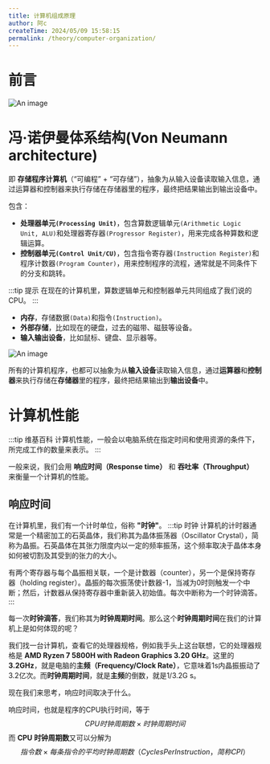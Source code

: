 ```yaml
---
title: 计算机组成原理
author: 阿c
createTime: 2024/05/09 15:58:15
permalink: /theory/computer-organization/
---
```


# 前言

![An image](/images/theory/c-o-knowledgeMap.jpg)



# 冯·诺伊曼体系结构(Von Neumann architecture)

即 **存储程序计算机**（“可编程” + “可存储”），抽象为从输入设备读取输入信息，通过运算器和控制器来执行存储在存储器里的程序，最终把结果输出到输出设备中。

包含：
- **处理器单元`(Processing Unit)`**，包含算数逻辑单元`(Arithmetic Logic Unit, ALU)`和处理器寄存器`(Progressor Register)`，用来完成各种算数和逻辑运算。
- **控制器单元`(Control Unit/CU)`**，包含指令寄存器`(Instruction Register)`和程序计数器`(Program Counter)`，用来控制程序的流程，通常就是不同条件下的分支和跳转。

:::tip 提示
在现在的计算机里，算数逻辑单元和控制器单元共同组成了我们说的CPU。
:::

- **内存**，存储数据`(Data)`和指令`(Instruction)`。
- **外部存储**，比如现在的硬盘，过去的磁带、磁鼓等设备。
- **输入输出设备**，比如鼠标、键盘、显示器等。

![An image](/images/theory/c-o-vonNeumann.jpg)

所有的计算机程序，也都可以抽象为从**输入设备**读取输入信息，通过**运算器**和**控制器**来执行存储在**存储器**里的程序，最终把结果输出到**输出设备**中。



# 计算机性能

:::tip 维基百科
计算机性能，一般会以电脑系统在指定时间和使用资源的条件下，所完成工作的数量来表示。
:::

一般来说，我们会用 **响应时间（Response time）** 和 **吞吐率（Throughput）** 来衡量一个计算机的性能。

## 响应时间

在计算机里，我们有一个计时单位，俗称 **"时钟"**。
:::tip 时钟
计算机的计时器通常是一个精密加工的石英晶体，我们称其为晶体振荡器（Oscillator Crystal），简称为晶振。石英晶体在其张力限度内以一定的频率振荡，这个频率取决于晶体本身如何被切割及其受到的张力的大小。

有两个寄存器与每个晶振相关联，一个是计数器（counter），另一个是保持寄存器（holding register）。晶振的每次振荡使计数器-1，当减为0时则触发一个中断；然后，计数器从保持寄存器中重新装入初始值。每次中断称为一个时钟滴答。
:::

每一次**时钟滴答**，我们称其为**时钟周期时间**。那么这个**时钟周期时间**在我们的计算机上是如何体现的呢？

我们找一台计算机，查看它的处理器规格，例如我手头上这台联想，它的处理器规格是 **AMD Ryzen 7 5800H with Radeon Graphics 3.20 GHz**。这里的**3.2GHz**，就是电脑的**主频（Frequency/Clock Rate）**，它意味着1s内晶振振动了3.2亿次。而**时钟周期时间**，就是**主频**的倒数，就是1/3.2G s。

现在我们来思考，响应时间取决于什么。

响应时间，也就是程序的CPU执行时间，等于
$$CPU 时钟周期数 × 时钟周期时间$$
而 **CPU 时钟周期数**又可以分解为 
$$指令数 × 每条指令的平均时钟周期数（Cycles Per Instruction，简称 CPI）$$

